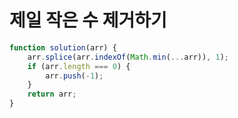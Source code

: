 # 제일 작은 수 제거하기

```javascript
function solution(arr) {
    arr.splice(arr.indexOf(Math.min(...arr)), 1);
    if (arr.length === 0) {
        arr.push(-1);
    }
    return arr;
}
```

